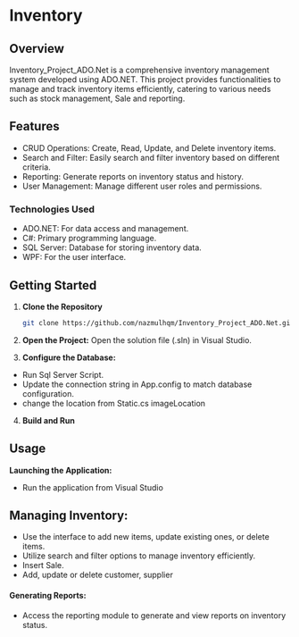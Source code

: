 # Inventory

## Overview
Inventory_Project_ADO.Net is a comprehensive inventory management system developed using ADO.NET. This project provides functionalities to manage and track inventory items efficiently, catering to various needs such as stock management, Sale and reporting.

## Features
- CRUD Operations: Create, Read, Update, and Delete inventory items.
- Search and Filter: Easily search and filter inventory based on different criteria.
- Reporting: Generate reports on inventory status and history.
- User Management: Manage different user roles and permissions.

### Technologies Used
- ADO.NET: For data access and management.
- C#: Primary programming language.
- SQL Server: Database for storing inventory data.
- WPF: For the user interface.

## Getting Started
1. **Clone the Repository**
   ```bash
   git clone https://github.com/nazmulhqm/Inventory_Project_ADO.Net.git

2. **Open the Project:** Open the solution file (.sln) in Visual Studio.

3. **Configure the Database:**

- Run Sql Server Script.
- Update the connection string in App.config to match database configuration.
- change the location from Static.cs imageLocation
  
4. **Build and Run**

## Usage
**Launching the Application:**

- Run the application from Visual Studio

## Managing Inventory:
- Use the interface to add new items, update existing ones, or delete items.
- Utilize search and filter options to manage inventory efficiently.
- Insert Sale.
- Add, update or delete customer, supplier
  
#### Generating Reports:
- Access the reporting module to generate and view reports on inventory status.
